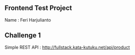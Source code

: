 ## Frontend Test Project
Name : Feri Harjulianto

## Challenge 1
Simple REST API : http://fullstack.kata-kutuku.net/api/product